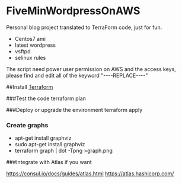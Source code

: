 # FiveMinWordpressOnAWS
Personal blog project translated to TerraForm code, just for fun.
- Centos7 ami
- latest wordpress
- vsftpd 
- selinux rules

The script need power user permission on AWS and the access keys, please find and edit all of the keyword "----REPLACE----"

 

##Install <a href="https://www.terraform.io">Terraform</a>

###Test the code
terraform plan

###Deploy or upgrade the environment
terraform apply

 

### Create graphs
- apt-get install graphviz
- sudo apt-get install graphviz
- terraform graph | dot -Tpng >graph.png

 

###Integrate with Atlas if you want

https://consul.io/docs/guides/atlas.html
https://atlas.hashicorp.com/
